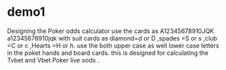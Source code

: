 # demo1
Designing the Poker odds calculator
use the cards as A12345678910JQK a12345678910jqk with suit cards as diamond=d or D ,spades =S or s ,club =C or c ,Hearts =H or h. use the both upper case as well lower case letters in the poket hands and board cards. this is designed for calculating the Tvbet and Vbet Poker live oods .
